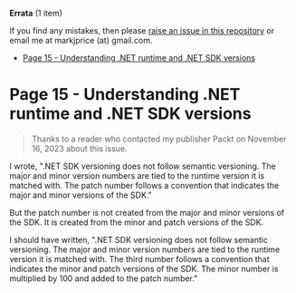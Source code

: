 **Errata** (1 item)

If you find any mistakes, then please [raise an issue in this repository](https://github.com/markjprice/cs12dotnet8/issues) or email me at markjprice (at) gmail.com.

- [Page 15 - Understanding .NET runtime and .NET SDK versions](#page-15---understanding-net-runtime-and-net-sdk-versions)


# Page 15 - Understanding .NET runtime and .NET SDK versions

> Thanks to a reader who contacted my publisher Packt on November 16, 2023 about this issue.

I wrote, ".NET SDK versioning does not follow semantic versioning. The major and minor version numbers are
tied to the runtime version it is matched with. The patch number follows a convention that indicates
the major and minor versions of the SDK."

But the patch number is not created from the major and minor versions of the SDK. It is created from the minor and patch versions of the SDK.

I should have written, ".NET SDK versioning does not follow semantic versioning. The major and minor version numbers are
tied to the runtime version it is matched with. The third number follows a convention that indicates
the minor and patch versions of the SDK. The minor number is multiplied by 100 and added to the patch number."
